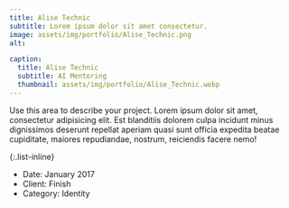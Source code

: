 ```yaml
---
title: Alise Technic
subtitle: Lorem ipsum dolor sit amet consectetur.
image: assets/img/portfolio/Alise_Technic.png
alt: 

caption:
  title: Alise Technic
  subtitle: AI Mentoring
  thumbnail: assets/img/portfolio/Alise_Technic.webp
---
```

Use this area to describe your project. Lorem ipsum dolor sit amet, consectetur adipisicing elit. Est blanditiis dolorem culpa incidunt minus dignissimos deserunt repellat aperiam quasi sunt officia expedita beatae cupiditate, maiores repudiandae, nostrum, reiciendis facere nemo!

{:.list-inline}
- Date: January 2017
- Client: Finish
- Category: Identity


